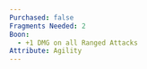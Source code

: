 ```yaml
---
Purchased: false
Fragments Needed: 2
Boon:
  - +1 DMG on all Ranged Attacks
Attribute: Agility
---
```

